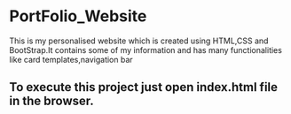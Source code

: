 # PortFolio_Website
This is my personalised website which is created using HTML,CSS and BootStrap.It contains some of my information and has many functionalities like card templates,navigation bar 

## To execute this project just open index.html file in the browser.
